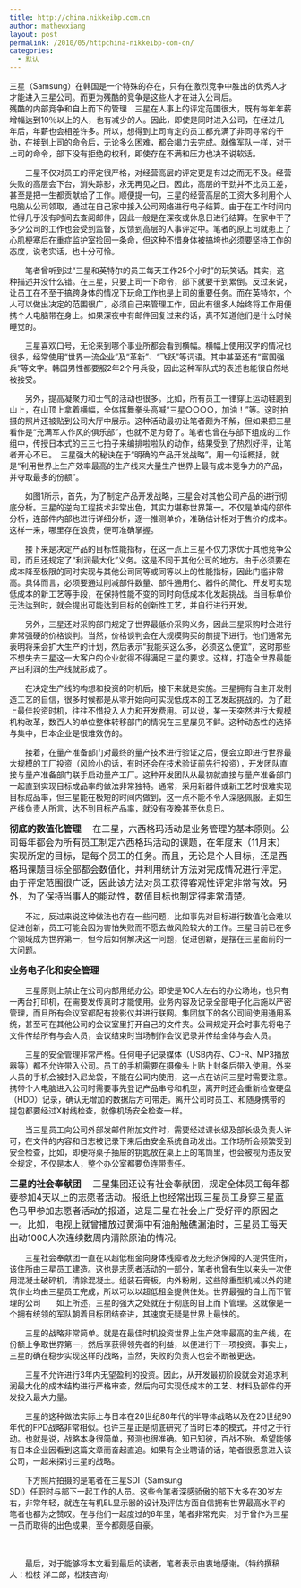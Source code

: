 ```yaml
---
title: http://china.nikkeibp.com.cn
author: mathewxiang
layout: post
permalink: /2010/05/httpchina-nikkeibp-com-cn/
categories:
  - 默认
---
```

三星（Samsung）在韩国是一个特殊的存在，只有在激烈竞争中胜出的优秀人才才能进入三星公司。而更为残酷的竞争是这些人才在进入公司后。  
残酷的内部竞争和自上而下的管理　三星在人事上的评定范围很大，既有每年年薪增幅达到10％以上的人，也有减少的人。因此，即使是同时进入公司，在经过几年后，年薪也会相差许多。所以，想得到上司肯定的员工都充满了非同寻常的干劲，在接到上司的命令后，无论多么困难，都会竭力去完成。就像军队一样，对于上司的命令，部下没有拒绝的权利，即使存在不满和压力也决不说软话。   
  
  
　　三星不仅对员工的评定很严格，对经营高层的评定更是有过之而无不及。经营失败的高层会下台，消失踪影，永无再见之日。因此，高层的干劲并不比员工差，甚至是把一生都贡献给了工作。顺便提一句，三星的经营高层的工资大多利用个人电脑从公司领取，通过在自己家中接入公司网络进行电子结算。由于在工作时间内忙得几乎没有时间去查阅邮件，因此一般是在深夜或休息日进行结算。在家中干了多少公司的工作也会受到监督，反馈到高层的人事评定中。笔者的原上司就患上了心肌梗塞后在重症监护室捡回一条命，但这种不惜身体被搞垮也必须要坚持工作的态度，说老实话，也十分可怜。   
  
  
　　笔者曾听到过“三星和英特尔的员工每天工作25个小时”的玩笑话。其实，这种描述并没什么错。在三星，只要上司一下命令，部下就要干到累倒。反过来说，让员工在不至于搞跨身体的情况下玩命工作也是上司的重要任务。而在英特尔，个人可以做出决定的范围很广，必须自己来管理工作，因此有很多人始终将工作用便携个人电脑带在身上。如果深夜中有邮件回复过来的话，真不知道他们是什么时候睡觉的。   
  
  
　　三星喜欢口号，无论来到哪个事业所都会看到横幅。横幅上使用汉字的情况也很多，经常使用“世界一流企业”及“革新”、“飞跃”等词语。其中甚至还有“富国强兵”等文字。韩国男性都要服2年2个月兵役，因此这种军队式的表述也能很自然地被接受。   
  
  
　　另外，提高凝聚力和士气的活动也很多。比如，所有员工一律穿上运动鞋跑到山上，在山顶上拿着横幅，全体挥舞拳头高喊“三星○○○○，加油！”等。这时拍摄的照片还被贴到公司大厅中展示。这种活动最初让笔者颇为不解，但如果把三星看作是“充满军人作风的俱乐部”，也就不足为奇了。笔者也曾在与部下组成的工作组中，传授日本式的三三七拍子来编排啦啦队的动作，结果受到了热烈好评，让笔者开心不已。　三星强大的秘诀在于“明确的产品开发战略”。用一句话概括，就是“利用世界上生产效率最高的生产线来大量生产世界上最有成本竞争力的产品，并夺取最多的份额”。   
  
  
　　如图1所示，首先，为了制定产品开发战略，三星会对其他公司产品的进行彻底分析。三星的逆向工程技术非常出色，其实力堪称世界第一。不仅是单纯的部件分析，连部件内部也进行详细分析，逐一推测单价，准确估计相对于售价的成本。这样一来，哪里存在浪费，便可准确掌握。 <br clear="all" />  
  
　　接下来是决定产品的目标性能指标，在这一点上三星不仅力求优于其他竞争公司，而且还规定了“利润最大化”义务。这是不同于其他公司的地方。由于必须要在成本降至极限的同时实现与其他公司同等或同等以上的性能指标，因此门槛非常高。具体而言，必须要通过削减部件数量、部件通用化、器件的简化、开发可实现低成本的新工艺等手段，在保持性能不变的同时向低成本化发起挑战。当目标单价无法达到时，就会提出可能达到目标的创新性工艺，并自行进行开发。   
  
  
　　另外，三星还对采购部门规定了世界最低价采购义务，因此三星采购时会进行非常强硬的价格谈判。当然，价格谈判会在大规模购买的前提下进行。他们通常先表明将来会扩大生产的计划，然后表示“我能买这么多，必须这么便宜”，这时那些不想失去三星这一大客户的企业就得不得满足三星的要求。这样，打造全世界最能产出利润的生产线就形成了。   
  
  
　　在决定生产线的构想和投资的时机后，接下来就是实施。三星拥有自主开发制造工艺的自信，很多时候都是从零开始向可实现低成本的工艺发起挑战的。为了赶上最佳投资时机，往往不惜投入人力和开发费用。可以说，某一天突然进行大规模机构改革，数百人的单位整体转移部门的情况在三星屡见不鲜。这种动态性的选择与集中，日本企业是很难效仿的。   
  
  
　　接着，在量产准备部门对最终的量产技术进行验证之后，便会立即进行世界最大规模的工厂投资（风险小的话，有时还会在技术验证前先行投资），开发团队直接与量产准备部门联手启动量产工厂。这种开发团队从最初就直接与量产准备部门一起直到实现目标成品率的做法非常独特。通常，采用新器件或新工艺时很难实现目标成品率，但三星能在极短的时间内做到，这一点不能不令人深感佩服。正如生产线负责人所言，达不到目标产品率，就没有夜晚甚至休息日。   
  
**<span mce_style="font-size: 12pt;" style="font-size: 12pt;">彻底的数值化管理</span>**<span mce_style="font-size: 12pt;" style="font-size: 12pt;"> 　在三星，六西格玛活动是业务管理的基本原则。公司每年都会为所有员工制定六西格玛活动的课题，在年度末（11月末）实现所定的目标，是每个员工的任务。而且，无论是个人目标，还是西格玛课题目标全部都会数值化，并利用统计方法对完成情况进行评定。由于评定范围很广泛，因此该方法对员工获得客观性评定非常有效。另外，为了保持当事人的能动性，数值目标也制定得非常清楚。 </span>  
<span mce_style="font-size: 12pt;" style="font-size: 12pt;">  
  
　　不过，反过来说这种做法也存在一些问题，比如事先对目标进行数值化会难以促进创新，员工可能会因为害怕失败而不愿去做风险较大的工作。三星目前已在多个领域成为世界第一，但今后如何解决这一问题，促进创新，是摆在三星面前的一大问题。   
  
</span>**<span mce_style="font-size: 12pt;" style="font-size: 12pt;">业务电子化和安全管理</span>**<span mce_style="font-size: 12pt;" style="font-size: 12pt;">   
  
  
　　三星原则上禁止在公司内部用纸办公。即使是100人左右的办公场地，也只有一两台打印机，在需要发传真时才能使用。业务内容及记录全部电子化后施以严密管理，而且所有会议室都配有投影仪并进行联网。集团旗下的各公司间使用通用系统，甚至可在其他公司的会议室里打开自己的文件夹。公司规定开会时事先将电子文件传给所有与会人员，会议结束时当场制作会议记录并传给全体与会人员。   
  
  
　　三星的安全管理非常严格。任何电子记录媒体（USB内存、CD-R、MP3播放器等）都不允许带入公司。员工的手机需要在摄像头上贴上封条后带入使用。外来人员的手机会被封入尼龙袋，不能在公司内使用，这一点在访问三星时需要注意。携带个人电脑进入公司时需要事先登记产品串号和机型，离开时还会重新检查硬盘（HDD）记录，确认无增加的数据后方可带走。离开公司时员工、和随身携带的提包都要经过X射线检查，就像机场安全检查一样。   
  
  
　　当三星员工向公司外部发邮件附加文件时，需要经过课长级及部长级负责人许可，在文件的内容和日志被记录下来后由安全系统自动发出。工作场所会频繁受到安全检查，比如，即便将桌子抽屉的钥匙放在桌上上的笔筒里，也会被视为违反安全规定，不仅是本人，整个办公室都要负连带责任。   
  
</span>**<span mce_style="font-size: 12pt;" style="font-size: 12pt;">三星的社会奉献团</span>**<span mce_style="font-size: 12pt;" style="font-size: 12pt;"> 　三星集团还设有社会奉献团，规定全体员工每年都要参加4天以上的志愿者活动。报纸上也经常出现三星员工身穿三星蓝色马甲参加志愿者活动的报道，这是三星在社会上广受好评的原因之一。比如，电视上就曾播放过黄海中有油船触礁漏油时，三星员工每天出动1000人次连续数周内清除原油的情况。    


　　三星社会奉献团一直在以超低租金向身体残障者及无经济保障的人提供住所，该住所由三星员工建造。这也是志愿者活动的一部分，笔者也曾有生以来头一次使用混凝土破碎机，清除混凝土。组装石膏板，内外粉刷，这些除重型机械以外的建筑作业均由三星员工完成，所以可以以超低租金提供住处。世界最强的自上而下管理的公司　　如上所述，三星的强大之处就在于彻底的自上而下管理。这就像是一个拥有统领的军队朝着目标团结奋进，其速度无疑是世界上最快的。   
  
  
　　三星的战略非常简单。就是在最佳时机投资世界上生产效率最高的生产线，在份额上争取世界第一，然后享获得领先者的利益，以便进行下一项投资。事实上，三星的确在稳步实现这样的战略，当然，失败的负责人也会不断被更迭。   
  
  
　　三星不允许进行3年内无望盈利的投资。因此，从开发最初阶段就会对追求利润最大化的成本结构进行严格审查，然后向可实现低成本的工艺、材料及部件的开发投入最大力量。   
  
  
　　三星的这种做法实际上与日本在20世纪80年代的半导体战略以及在20世纪90年代的FPD战略非常相似。也许三星正是彻底研究了当时日本的模式，并付之于行动。也就是说，战略本身很简单，预测也很准确。知已知彼，百战不殆。希望能够有日本企业因看到这篇文章而奋起直追。如果有企业聘请的话，笔者很愿意进入该公司，一起来探讨三星的战略。   
  
  
　　下方照片拍摄的是笔者在三星SDI（Samsung  
SDI）任职时与部下一起工作的人员。这些令笔者深感骄傲的部下大多在30岁左右，非常年轻，就连在有机EL显示器的设计及评估方面自信拥有世界最高水平的笔者也都为之赞叹。在与他们一起度过的6年里，笔者非常充实，对于曾作为三星一员而取得的出色成果，至今都颇感自豪。 <br clear="all" />  
<br clear="all" />  
  
　　最后，对于能够将本文看到最后的读者，笔者表示由衷地感谢。（特约撰稿人：松枝 洋二郎，松枝咨询）</span>